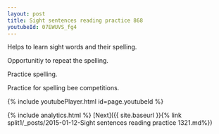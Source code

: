 ```yaml
---
layout: post
title: Sight sentences reading practice 868
youtubeId: 07EWUVS_fg4
---
```

 
 
Helps to learn sight words and their spelling.

Opportunitiy to repeat the spelling. 

Practice spelling. 
 
Practice for spelling bee competitions. 
 
{% include youtubePlayer.html id=page.youtubeId %}
 
 
{% include analytics.html %} 
[Next]({{ site.baseurl }}{% link  split1/_posts/2015-01-12-Sight sentences reading practice 1321.md%})
 
